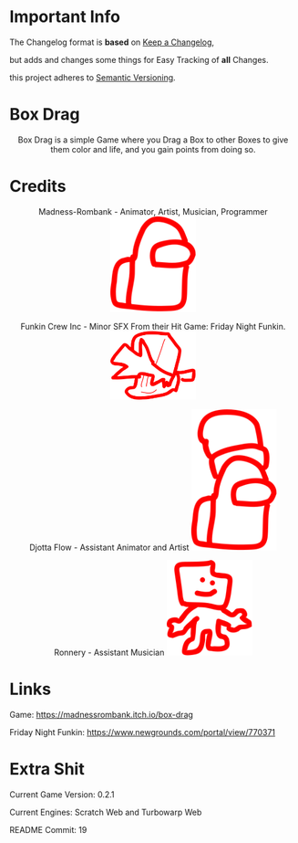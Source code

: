 # Important Info
The Changelog format is **based** on [Keep a Changelog](https://keepachangelog.com/en/1.1.0/),

but adds and changes some things for Easy Tracking of **all** Changes.

this project adheres to [Semantic Versioning](https://semver.org/spec/v2.0.0.html).

# Box Drag
<p align="center">
  Box Drag is a simple Game where you Drag a Box to
other Boxes to give them color and life, and you
gain points from doing so.
</p>

# Credits
<p align="center">
  Madness-Rombank - Animator, Artist, Musician, Programmer
  
  <img src="https://github.com/BoxDragginGroup/BoxDrag/blob/indev/SVGcrap/Icon-MADNESS-ROMBANK.svg" width="150" title="Among Us doodle">
</p>

<p align="center">
  Funkin Crew Inc - Minor SFX From their Hit Game: Friday Night Funkin.

  
  <img src="https://github.com/BoxDragginGroup/BoxDrag/blob/indev/SVGcrap/Icon-FNF%20-%20SOUNDS.svg" width="150" title="bf from fnf doodle">
</p>

<p align="center">
  Djotta Flow - Assistant Animator and Artist

  
  <img src="https://github.com/BoxDragginGroup/BoxDrag/blob/indev/SVGcrap/Icon-DJOTTA%20FLOW.svg" width="150" title="Among Us doodle but with beanie">
</p>
<p align="center">
  Ronnery - Assistant Musician


  <img src="https://github.com/BoxDragginGroup/BoxDrag/blob/indev/SVGcrap/Icon-RONNERY.svg" width="150" title="ron from fnf doodle">
</p>

# Links
Game: https://madnessrombank.itch.io/box-drag

Friday Night Funkin: https://www.newgrounds.com/portal/view/770371

# Extra Shit
Current Game Version: 0.2.1

Current Engines: Scratch Web and Turbowarp Web

README Commit: 19
